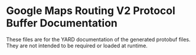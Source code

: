 # Google Maps Routing V2 Protocol Buffer Documentation

These files are for the YARD documentation of the generated protobuf files.
They are not intended to be required or loaded at runtime.
